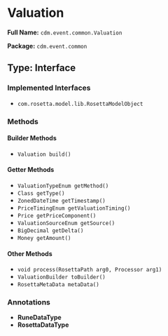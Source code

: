 # Valuation

**Full Name:** `cdm.event.common.Valuation`

**Package:** `cdm.event.common`

## Type: Interface

### Implemented Interfaces

- `com.rosetta.model.lib.RosettaModelObject`

### Methods

#### Builder Methods

- `Valuation build()`

#### Getter Methods

- `ValuationTypeEnum getMethod()`
- `Class getType()`
- `ZonedDateTime getTimestamp()`
- `PriceTimingEnum getValuationTiming()`
- `Price getPriceComponent()`
- `ValuationSourceEnum getSource()`
- `BigDecimal getDelta()`
- `Money getAmount()`

#### Other Methods

- `void process(RosettaPath arg0, Processor arg1)`
- `ValuationBuilder toBuilder()`
- `RosettaMetaData metaData()`

### Annotations

- **RuneDataType**
- **RosettaDataType**

